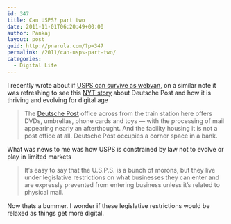 ```yaml
---
id: 347
title: Can USPS? part two
date: 2011-11-01T06:20:49+00:00
author: Pankaj
layout: post
guid: http://pnarula.com/?p=347
permalink: /2011/can-usps-part-two/
categories:
  - Digital Life
---
```

I recently wrote about if <a href="http://pnarula.com/2011/can-usps-survive-as-webvan/" onclick="_gaq.push(['_trackEvent', 'outbound-article', 'http://pnarula.com/2011/can-usps-survive-as-webvan/', 'USPS can survive as webvan']);" >USPS can survive as webvan</a>, on a similar note it was refreshing to see this <a href="http://www.nytimes.com/2011/10/31/world/europe/deutsche-post-reinvents-services-in-a-digital-world.html" onclick="_gaq.push(['_trackEvent', 'outbound-article', 'http://www.nytimes.com/2011/10/31/world/europe/deutsche-post-reinvents-services-in-a-digital-world.html', 'NYT story']);" >NYT story</a> about Deutsche Post and how it is thriving and evolving for digital age

> The <a href="http://www.deutschepost.de/dpag?lang=de_EN" onclick="_gaq.push(['_trackEvent', 'outbound-article', 'http://www.deutschepost.de/dpag?lang=de_EN', 'Deutsche Post']);" title="Deustche Post’s Web site">Deutsche Post</a> office across from the train station here offers DVDs, umbrellas, phone cards and toys — with the processing of mail appearing nearly an afterthought. And the facility housing it is not a post office at all. Deutsche Post occupies a corner space in a bank.

What was news to me was how USPS is constrained by law not to evolve or play in limited markets

> It’s easy to say that the U.S.P.S. is a bunch of morons, but they live under legislative restrictions on what businesses they can enter and are expressly prevented from entering business unless it’s related to physical mail.

Now thats a bummer. I wonder if these legislative restrictions would be relaxed as things get more digital.
